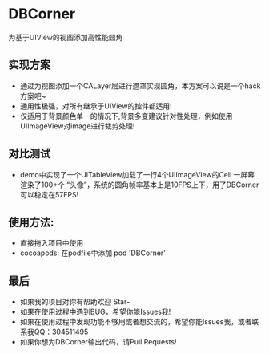# DBCorner
为基于UIView的视图添加高性能圆角
## 实现方案
  * 通过为视图添加一个CALayer层进行遮罩实现圆角，本方案可以说是一个hack方案吧~
  * 通用性极强，对所有继承于UIView的控件都适用!
  * 仅适用于背景颜色单一的情况下,背景多变建议针对性处理，例如使用UIImageView对image进行裁剪处理!
  
## 对比测试
  * demo中实现了一个UITableView加载了一行4个UIImageView的Cell 一屏幕渲染了100+个 “头像”，系统的圆角帧率基本上是10FPS上下，用了DBCorner可以稳定在57FPS!
  
## 使用方法:
* 直接拖入项目中使用
* cocoapods: 在podfile中添加 pod 'DBCorner'

## 最后
* 如果我的项目对你有帮助欢迎 Star~
* 如果在使用过程中遇到BUG，希望你能Issues我!
* 如果在使用过程中发现功能不够用或者想交流的，希望你能Issues我，或者联系我QQ：304511495
* 如果你想为DBCorner输出代码，请Pull Requests!
  
